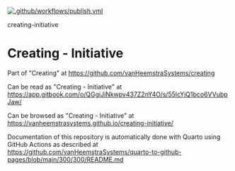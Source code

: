 [![.github/workflows/publish.yml](https://github.com/vanHeemstraSystems/creating-initiative/actions/workflows/publish.yml/badge.svg)](https://github.com/vanHeemstraSystems/creating-initiative/actions/workflows/publish.yml)

creating-initiative
# Creating - Initiative

Part of "Creating" at https://github.com/vanHeemstraSystems/creating

Can be read as "Creating - Initiative" at https://app.gitbook.com/o/QGgiJiNkwpv437Z2nY4O/s/55lcYjQ1bco6VVubpJaw/

Can be browsed as "Creating - Initiative" at https://vanheemstrasystems.github.io/creating-initiative/

Documentation of this repository is automatically done with Quarto using GitHub Actions as described at https://github.com/vanHeemstraSystems/quarto-to-github-pages/blob/main/300/300/README.md

